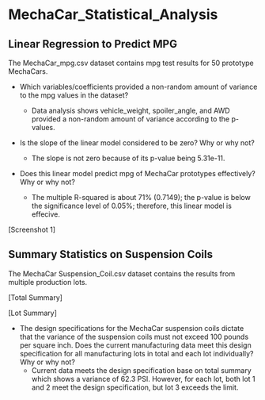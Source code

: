 # MechaCar_Statistical_Analysis

## Linear Regression to Predict MPG

The MechaCar_mpg.csv dataset contains mpg test results for 50 prototype MechaCars. 

* Which variables/coefficients provided a non-random amount of variance to the mpg values in the dataset?
	* Data analysis shows vehicle_weight, spoiler_angle, and AWD provided a non-random amount of variance according to the p-values.

* Is the slope of the linear model considered to be zero? Why or why not?
	* The slope is not zero because of its p-value being 5.31e-11.

* Does this linear model predict mpg of MechaCar prototypes effectively? Why or why not?
	* The multiple R-squared is about 71% (0.7149); the p-value is below the significance level of 0.05%; therefore, this linear model is effecive.

[Screenshot 1]

## Summary Statistics on Suspension Coils

The MechaCar Suspension_Coil.csv dataset contains the results from multiple production lots.

[Total Summary]

[Lot Summary]

* The design specifications for the MechaCar suspension coils dictate that the variance of the suspension coils must not exceed 100 pounds per square inch. Does the current manufacturing data meet this design specification for all manufacturing lots in total and each lot individually? Why or why not?
	* Current data meets the design specification base on total summary which shows a variance of 62.3 PSI. However, for each lot, both lot 1 and 2 meet the design specification, but lot 3 exceeds the limit.



